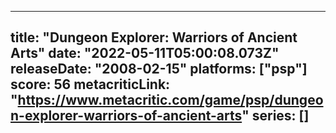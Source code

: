 
---
title: "Dungeon Explorer: Warriors of Ancient Arts"
date: "2022-05-11T05:00:08.073Z"
releaseDate: "2008-02-15"
platforms: ["psp"]
score: 56
metacriticLink: "https://www.metacritic.com/game/psp/dungeon-explorer-warriors-of-ancient-arts"
series: []
---
